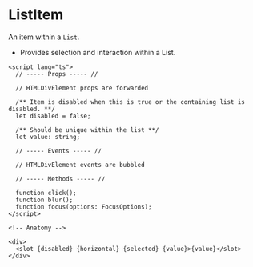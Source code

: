 <script>
    import Playground from './ListItemPlayground.svelte';
</script>

# ListItem

An item within a `List`.

- Provides selection and interaction within a List.

<Playground />

```svelte
<script lang="ts">
  // ----- Props ----- //

  // HTMLDivElement props are forwarded

  /** Item is disabled when this is true or the containing list is disabled. **/
  let disabled = false;

  /** Should be unique within the list **/
  let value: string;

  // ----- Events ----- //

  // HTMLDivElement events are bubbled

  // ----- Methods ----- //

  function click();
  function blur();
  function focus(options: FocusOptions);
</script>

<!-- Anatomy -->

<div>
  <slot {disabled} {horizontal} {selected} {value}>{value}</slot>
</div>
```

